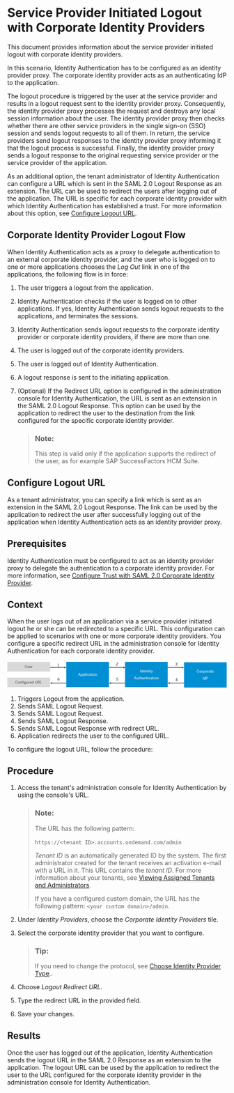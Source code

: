 <!-- loio3841580082cb4af6a13289e98a0cce12 -->

# Service Provider Initiated Logout with Corporate Identity Providers

This document provides information about the service provider initiated logout with corporate identity providers.

In this scenario, Identity Authentication has to be configured as an identity provider proxy. The corporate identity provider acts as an authenticating IdP to the application.

The logout procedure is triggered by the user at the service provider and results in a logout request sent to the identity provider proxy. Consequently, the identity provider proxy processes the request and destroys any local session information about the user. The identity provider proxy then checks whether there are other service providers in the single sign-on \(SSO\) session and sends logout requests to all of them. In return, the service providers send logout responses to the identity provider proxy informing it that the logout process is successful. Finally, the identity provider proxy sends a logout response to the original requesting service provider or the service provider of the application.

As an additional option, the tenant administrator of Identity Authentication can configure a URL which is sent in the SAML 2.0 Logout Response as an extension. The URL can be used to redirect the users after logging out of the application. The URL is specific for each corporate identity provider with which Identity Authentication has established a trust. For more information about this option, see [Configure Logout URL](service-provider-initiated-logout-with-corporate-identity-providers-3841580.md#loio50d8f6b818fc40dba3f693c3f609986f).



## Corporate Identity Provider Logout Flow

When Identity Authentication acts as a proxy to delegate authentication to an external corporate identity provider, and the user who is logged on to one or more applications chooses the *Log Out* link in one of the applications, the following flow is in force:

1.  The user triggers a logout from the application.
2.   Identity Authentication checks if the user is logged on to other applications. If yes, Identity Authentication sends logout requests to the applications, and terminates the sessions.
3.   Identity Authentication sends logout requests to the corporate identity provider or corporate identity providers, if there are more than one.
4.  The user is logged out of the corporate identity providers.
5.  The user is logged out of Identity Authentication.
6.  A logout response is sent to the initiating application.
7.  \(Optional\) If the Redirect URL option is configured in the administration console for Identity Authentication, the URL is sent as an extension in the SAML 2.0 Logout Response. This option can be used by the application to redirect the user to the destination from the link configured for the specific corporate identity provider.

    > ### Note:  
    > This step is valid only if the application supports the redirect of the user, as for example SAP SuccessFactors HCM Suite.


 <a name="loio50d8f6b818fc40dba3f693c3f609986f"/>

<!-- loio50d8f6b818fc40dba3f693c3f609986f -->

## Configure Logout URL

As a tenant administrator, you can specify a link which is sent as an extension in the SAML 2.0 Logout Response. The link can be used by the application to redirect the user after successfully logging out of the application when Identity Authentication acts as an identity provider proxy.



## Prerequisites

Identity Authentication must be configured to act as an identity provider proxy to delegate the authentication to a corporate identity provider. For more information, see [Configure Trust with SAML 2.0 Corporate Identity Provider](configure-trust-with-saml-2-0-corporate-identity-provider-33832e5.md).



## Context

When the user logs out of an application via a service provider initiated logout he or she can be redirected to a specific URL. This configuration can be applied to scenarios with one or more corporate identity providers. You configure a specific redirect URL in the administration console for Identity Authentication for each corporate identity provider.

![](images/SP-Initiated_Log_Out_Redirect_cd77718.png)

1.  Triggers Logout from the application.
2.  Sends SAML Logout Request.
3.  Sends SAML Logout Request.
4.  Sends SAML Logout Response.
5.  Sends SAML Logout Response with redirect URL.
6.  Application redirects the user to the configured URL.

To configure the logout URL, follow the procedure:



## Procedure

1.  Access the tenant's administration console for Identity Authentication by using the console's URL.

    > ### Note:  
    > The URL has the following pattern:
    > 
    > `https://<tenant ID>.accounts.ondemand.com/admin`
    > 
    > *Tenant ID* is an automatically generated ID by the system. The first administrator created for the tenant receives an activation e-mail with a URL in it. This URL contains the *tenant ID*. For more information about your tenants, see [Viewing Assigned Tenants and Administrators](../viewing-assigned-tenants-and-administrators-f56e6f2.md).
    > 
    > If you have a configured custom domain, the URL has the following pattern: `<your custom domain>/admin`.

2.  Under *Identity Providers*, choose the *Corporate Identity Providers* tile.

3.  Select the corporate identity provider that you want to configure.

    > ### Tip:  
    > If you need to change the protocol, see [Choose Identity Provider Type](choose-identity-provider-type-0838379.md)..

4.  Choose *Logout Redirect URL*.

5.  Type the redirect URL in the provided field.

6.  Save your changes.




## Results

Once the user has logged out of the application, Identity Authentication sends the logout URL in the SAML 2.0 Response as an extension to the application. The logout URL can be used by the application to redirect the user to the URL configured for the corporate identity provider in the administration console for Identity Authentication.

